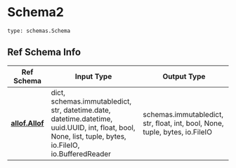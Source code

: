 # Schema2
```
type: schemas.Schema
```

## Ref Schema Info
Ref Schema | Input Type | Output Type
---------- | ---------- | -----------
[**allof.Allof**](../../../../../../../components/schema/allof.md) | dict, schemas.immutabledict, str, datetime.date, datetime.datetime, uuid.UUID, int, float, bool, None, list, tuple, bytes, io.FileIO, io.BufferedReader | schemas.immutabledict, str, float, int, bool, None, tuple, bytes, io.FileIO
